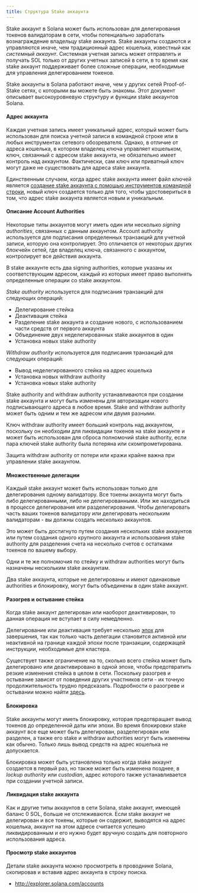 ```yaml
---
title: Структура Stake аккаунта
---
```


Stake аккаунт в Solana может быть использован для делегирования токенов валидаторам в сети, чтобы потенциально заработать вознаграждение владельцу stake аккаунта. Stake аккаунты создаются и управляются иначе, чем традиционный адрес кошелька, известный как *системный аккаунт*.  Системная учетная запись может отправлять и получать SOL только от других учетных записей в сети, в то время как stake аккаунт поддерживает более сложные операции, необходимые для управления делегированием токенов.

Stake аккаунты в Solana работают иначе, чем у других сетей Proof-of-Stake сетях, с которыми вы можете быть знакомы.  Этот документ описывает высокоуровневую структуру и функции stake аккаунтов Solana.

#### Адрес аккаунта
Каждая учетная запись имеет уникальный адрес, который может быть использован для поиска учетной записи в командной строке или в любых инструментах сетевого обозревателя.  Однако, в отличие от адреса кошелька, в котором владелец ключа управляет кошельком, ключ, связанный с адресом stake аккаунта, не обязательно имеет контроль над аккаунтом.  Фактически, сам ключ или приватный ключ могут даже не существовать для адреса stake аккаунта.

Единственным случаем, когда адрес stake аккаунта имеет файл ключей является [создание stake аккаунта с помощью инструментов командной строки](../cli/delegate-stake.md#create-a-stake-account), новый ключ создается только для того, чтобы удостовериться в том, что адрес stake аккаунта является новым и уникальным.

#### Описание Account Authorities
Некоторые типы аккаунтов могут иметь один или несколько *signing authorities*, связанных с данным аккаунтом. Account authority используется для подписания определенных транзакций для учетной записи, которую она контролирует.  Это отличается от некоторых других блокчейн сетей, где владелец ключа, связанного с аккаунтом, контролирует все действия аккаунта.

В stake аккаунте есть два signing authorities, которые указаны их соответствующим адресом, каждый из которых имеет право выполнять определенные операции со stake аккаунтом.

*Stake authority* используется для подписания транзакций для следующих операций:
 - Делегирование стейка
 - Деактивация стейка
 - Разделение stake аккаунта и создание нового, с использованием части средств от первого аккаунта
 - Объединение двух неделегированных stake аккаунтов в один
 - Установка новых stake authority

*Withdraw authority* используется для подписания транзакций для следующих операций:
 - Вывод неделегированного стейка на адрес кошелька
 - Установка новых withdraw authority
 - Установка новых stake authority

Stake authority and withdraw authority устанавливаются при создании stake аккаунта и могут быть изменены для авторизации нового подписывающего адреса в любое время. Stake and withdraw authority может быть одним и тем же адресом или двумя разными.

Ключ withdraw authority имеет больший контроль над аккаунтом, поскольку он необходим для ликвидации токенов на stake аккаунте и может быть использован для сброса полномочий stake authority, если пара ключей stake authority была потеряна или скомпрометирована.

Защита withdraw authority от потери или кражи крайне важна при управлении stake аккаунтом.

#### Множественные делегации
Каждый stake аккаунт может быть использован только для делегирования одному валидатору. Все токены аккаунта могут быть либо делегированными, либо не делегированными. Или же находиться в процессе делегирования или разделегирования.  Чтобы делегировать часть ваших токенов валидатору или делегировать нескольким валидаторам - вы должны создать несколько аккаунтов.

Это может быть достигнуто путем создания нескольких stake аккаунтов или путем создания одного крупного аккаунта и использования stake authority для разделения счета на несколько счетов с остатками токенов по вашему выбору.

Одни и те же полномочия по стейку и withdraw authorities могут быть назначены нескольким stake аккаунтам.

Два stake аккаунта, которые не делегированы и имеют одинаковые authorities и блокировку, могут быть объединены в один stake аккаунт.

#### Разогрев и остывание стейка
Когда stake аккаунт делегирован или наоборот деактивирован, то данная операция не вступает в силу немедленно.

Делегирование или деактивация требует несколько [эпох](../terminology.md#epoch) для завершения, так как только часть делегации становится активной или неактивной на границе каждой эпохи после транзакции, содержащей инструкции, необходимые для кластера.

Существует также ограничение на то, сколько всего стейка может быть делегировано или деактивировано в одной эпохе, чтобы предотвратить резкие изменения стейка в целом в сети. Поскольку разогрев и остывание зависят от поведения других участников сети - их точную продолжительность трудно предсказать. Подробности о разогреве и остывании можно найти [здесь](../cluster/stake-delegation-and-rewards.md#stake-warmup-cooldown-withdrawal).

#### Блокировка
Stake аккаунты могут иметь блокировку, которая предотвращает вывод токенов до определенной даты или эпохи.  Во время блокировки stake аккаунт все еще может быть делегирован, разделегирован или разделен, а также его stake и withdraw authorities могут быть изменены как обычно.  Только лишь вывод средств на адрес кошелька не допускается.

Блокировка может быть установлена только когда stake аккаунт создается в первый раз, но также может быть изменена позднее, в *lockup authority* или *custodian*, адрес которого также устанавливается при создании учетной записи.

#### Ликвидация stake аккаунта
Как и другие типы аккаунтов в сети Solana, stake аккаунт, имеющей баланс 0 SOL, больше не отслеживаются.  Если stake аккаунт не делегирован и все токены, которые он содержит, выводятся на адрес кошелька, аккаунт на этом адресе считается успешно ликвидированным и его нужно будет вручную создать для повторного использования адреса.

#### Просмотр stake аккаунтов
Детали stake аккаунта можно просмотреть в проводнике Solana, скопировав и вставив адрес аккаунта в строку поиска.
 - http://explorer.solana.com/accounts
